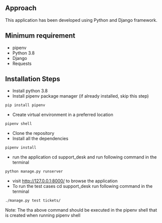 ## Approach
This application has been developed using Python and Django framework.

## Minimum requirement
- pipenv
- Python 3.8
- Django
- Requests

## Installation Steps
- Install python 3.8
- Install pipenv package manager (if already installed, skip this step) 
```sh
pip install pipenv
```
- Create virtual environment in a preferred location 
```sh
pipenv shell
```
- Clone the repository
- Install all the dependencies
```sh
pipenv install
```
- run the application
cd support_desk and run following command in the terminal
```sh
python manage.py runserver
```
- visit http://127.0.0.1:8000/ to browse the application
- To run the test cases
cd support_desk run following command in the terminal
```sh
./manage.py test tickets/
```
Note: The tha above command should be executed in the pipenv shell that is created when running pipenv shell


